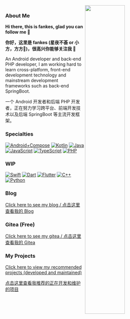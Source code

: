 <img width="50%" align="right" src="https://github-readme-stats.vercel.app/api?username=fankes" />

### About Me

**Hi there, this is fankes, glad you can follow me 👋**

**你好，这里是 fankes (星夜不荟 or 小方，方方🥰)，很高兴你能够关注我 👋**

An Android developer and back-end PHP developer, I am working hard to learn cross-platform, front-end development technology and mainstream development frameworks such as back-end SpringBoot.

一个 Android 开发者和后端 PHP 开发者，正在努力学习跨平台、前端开发技术以及后端 SpringBoot 等主流开发框架。

### Specialties

[![Android+Compose](https://img.shields.io/badge/-Android%20+%20Jetpack%20Compose-3DDC84?style=flat&logo=Android&logoColor=white)](#)
[![Kotlin](https://img.shields.io/badge/-Kotlin-7F52FF?style=flat&logo=kotlin&logoColor=white)](#)
[![Java](https://img.shields.io/badge/-Java-007396?style=flat&logo=java&logoColor=white)](#)
[![JavaScript](https://img.shields.io/badge/-JavaScript-ffcc00?style=flat&logo=javascript&logoColor=white)](#)
[![TypeScript](https://img.shields.io/badge/-TypeScript-4476c0?style=flat&logo=typescript&logoColor=white)](#)
[![PHP](https://img.shields.io/badge/-PHP-777BB4?style=flat&logo=php&logoColor=white)](#)

### WIP

[![Swift](https://img.shields.io/badge/-Swift-e5583c?style=flat&logo=swift&logoColor=white)](#)
[![Dart](https://img.shields.io/badge/-Dart-245797?style=flat&logo=dart&logoColor=white)](#)
[![Flutter](https://img.shields.io/badge/-Flutter-6ecdf8?style=flat&logo=flutter&logoColor=white)](#)
[![C++](https://img.shields.io/badge/-C++-00599C?style=flat&logo=c%2B%2B&logoColor=white)](#)
[![Python](https://img.shields.io/badge/-Python-3776AB?style=flat&logo=python&logoColor=white)](#)

### Blog

[Click here to see my blog / 点击这里查看我的 Blog](https://blog.fankes.com)

### Gitea (Free)

[Click here to see my gitea / 点击这里查看我的 Gitea](https://gitea.fankes.com)

### My Projects

[Click here to view my recommended projects (developed and maintained)](https://github.com/fankes/fankes/blob/main/project-promote/README.md)

[点击这里查看我推荐的正在开发和维护的项目](https://github.com/fankes/fankes/blob/main/project-promote/README-zh-CN.md)

